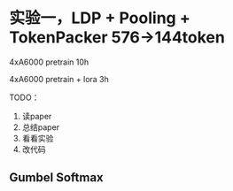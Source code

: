 # 实验一，LDP + Pooling + TokenPacker 576->144token

4xA6000 pretrain 10h

4xA6000 pretrain + lora 3h



TODO：

1. 读paper
2. 总结paper
3. 看看实验
4. 改代码



## Gumbel Softmax
